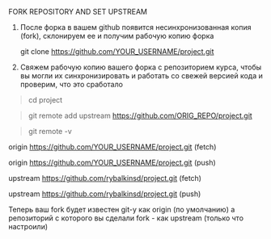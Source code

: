 FORK REPOSITORY AND SET UPSTREAM
1. После форка в вашем github появится несинхронизованная
копия (fork), склонируем ее и получим рабочую копию форка
  
    git clone https://github.com/YOUR_USERNAME/project.git

2. Свяжем рабочую копию вашего форка с репозиторием курса,
чтобы вы могли их синхронизировать и работать со свежей
версией кода и проверим, что это сработало
  > cd project
  
  > git remote add upstream https://github.com/ORIG_REPO/project.git
  
  > git remote -v
  
  origin https://github.com/YOUR_USERNAME/project.git (fetch)
  
  origin https://github.com/YOUR_USERNAME/project.git (push)
  
  upstream https://github.com/rybalkinsd/project.git (fetch)
  
  upstream https://github.com/rybalkinsd/project.git (push)

Теперь ваш fork будет известен git-у как origin (по умолчанию)
а репозиторий c которого вы сделали fork - как upstream (только что настроили)
